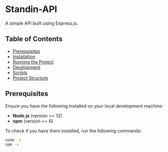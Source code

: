 # Standin-API

A simple API built using Express.js.

## Table of Contents

- [Prerequisites](#prerequisites)
- [Installation](#installation)
- [Running the Project](#running-the-project)
- [Development](#development)
- [Scripts](#scripts)
- [Project Structure](#project-structure)

## Prerequisites

Ensure you have the following installed on your local development machine:

- **Node.js** (version >= 12)
- **npm** (version >= 6)

To check if you have them installed, run the following commands:

```bash
node -v
npm -v